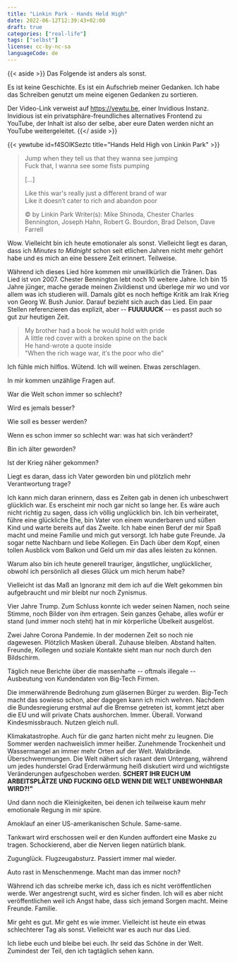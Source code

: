 ```yaml
---
title: "Linkin Park - Hands Held High"
date: 2022-06-12T12:39:43+02:00
draft: true
categories: ["real-life"]
tags: ["selbst"]
license: cc-by-nc-sa
languageCode: de
---
```


{{< aside >}}
Das Folgende ist anders als sonst.

Es ist keine Geschichte. Es ist ein Aufschrieb meiner Gedanken. Ich habe das Schreiben genutzt um meine
eigenen Gedanken zu sortieren.

Der Video-Link verweist auf https://yewtu.be, einer Invidious Instanz. Invidious ist ein
privatsphäre-freundliches alternatives Frontend zu YouTube, der Inhalt ist also der selbe, aber eure
Daten werden nicht an YouTube weitergeleitet.
{{</ aside >}}

{{< yewtube id=f4SOlKSeztc title="Hands Held High von Linkin Park" >}}

> Jump when they tell us that they wanna see jumping  
> Fuck that, I wanna see some fists pumping  
> 
> [...]
> 
> Like this war's really just a different brand of war  
> Like it doesn′t cater to rich and abandon poor
> 
> © by Linkin Park
> Writer(s): Mike Shinoda, Chester Charles Bennington, Joseph Hahn, Robert G. Bourdon, Brad Delson, Dave Farrell

Wow. Vielleicht bin ich heute emotionaler als sonst. Vielleicht liegt es daran, dass ich *Minutes to Midnight*
schon seit etlichen Jahren nicht mehr gehört habe und es mich an eine bessere Zeit erinnert. Teilweise.

Während ich dieses Lied höre kommen mir unwillkürlich die Tränen. Das Lied ist von 2007. Chester Bennington lebt
noch 10 weitere Jahre. Ich bin 15 Jahre jünger, mache gerade meinen Zivildienst und überlege mir wo und vor allem
was ich studieren will. Damals gibt es noch heftige Kritik am Irak Krieg von Georg W. Bush Junior. Darauf bezieht
sich auch das Lied. Ein paar Stellen referenzieren das explizit, aber -- **FUUUUUCK** -- es passt auch so gut zur
heutigen Zeit.

> My brother had a book he would hold with pride  
> A little red cover with a broken spine on the back  
> He hand-wrote a quote inside  
> "When the rich wage war, it′s the poor who die"

Ich fühle mich hilflos. Wütend. Ich will weinen. Etwas zerschlagen.

In mir kommen unzählige Fragen auf.

War die Welt schon immer so schlecht?

Wird es jemals besser?

Wie soll es besser werden?

Wenn es schon immer so schlecht war: was hat sich verändert?

Bin ich älter geworden?

Ist der Krieg näher gekommen?

Liegt es daran, dass ich Vater geworden bin und plötzlich mehr Verantwortung trage?

Ich kann mich daran erinnern, dass es Zeiten gab in denen ich unbeschwert glücklich war. Es erscheint mir noch
gar nicht so lange her. Es wäre auch nicht richtig zu sagen, dass ich völlig unglücklich bin. Ich bin verheiratet,
führe eine glückliche Ehe, bin Vater von einem wunderbaren und süßen Kind und warte bereits auf das Zweite. Ich
habe einen Beruf der mir Spaß macht und meine Familie und mich gut versorgt. Ich habe gute Freunde. Ja sogar
nette Nachbarn und liebe Kollegen. Ein Dach über dem Kopf, einen tollen Ausblick vom Balkon und Geld um mir das
alles leisten zu können.

Warum also bin ich heute generell trauriger, ängstlicher, unglücklicher, obwohl ich persönlich all dieses Glück um
mich herum habe?

Vielleicht ist das Maß an Ignoranz mit dem ich auf die Welt gekommen bin aufgebraucht und mir bleibt nur noch Zynismus.

Vier Jahre Trump. Zum Schluss konnte ich weder seinen Namen, noch seine Stimme, noch Bilder von ihm ertragen. Sein
ganzes Gehabe, alles wofür er stand (und immer noch steht) hat in mir körperliche Übelkeit ausgelöst.

Zwei Jahre Corona Pandemie. In der modernen Zeit so noch nie dagewesen. Plötzlich Masken überall. Zuhause bleiben.
Abstand halten. Freunde, Kollegen und soziale Kontakte sieht man nur noch durch den Bildschirm.

Täglich neue Berichte über die massenhafte -- oftmals illegale -- Ausbeutung von Kundendaten von Big-Tech Firmen.

Die immerwährende Bedrohung zum gläsernen Bürger zu werden. Big-Tech macht das sowieso schon, aber dagegen kann ich mich
wehren. Nachdem die Bundesregierung erstmal auf die Bremse getreten ist, kommt jetzt aber die EU und will private Chats
aushorchen. Immer. Überall. Vorwand Kindesmissbrauch. Nutzen gleich null.

Klimakatastrophe. Auch für die ganz harten nicht mehr zu leugnen. Die Sommer werden nachweislich immer heißer. Zunehmende
Trockenheit und Wassermangel an immer mehr Orten auf der Welt. Waldbrände. Überschwemmungen. Die Welt nähert sich rasant
dem Untergang, während um jedes hunderstel Grad Erderwärmung heiß diskutiert wird und wichtigste Veränderungen aufgeschoben
werden. **SCHERT IHR EUCH UM ARBEITSPLÄTZE UND FUCKING GELD WENN DIE WELT UNBEWOHNBAR WIRD?!"**

Und dann noch die Kleinigkeiten, bei denen ich teilweise kaum mehr emotionale Regung in mir spüre.

Amoklauf an einer US-amerikanischen Schule. Same-same.

Tankwart wird erschossen weil er den Kunden auffordert eine Maske zu tragen. Schockierend, aber die Nerven liegen natürlich blank.

Zugunglück. Flugzeugabsturz. Passiert immer mal wieder.

Auto rast in Menschenmenge. Macht man das immer noch?

Während ich das schreibe merke ich, dass ich es nicht veröffentlichen werde. Wer angestrengt sucht, wird es sicher finden. Ich will
es aber nicht veröffentlichen weil ich Angst habe, dass sich jemand Sorgen macht. Meine Freunde. Familie.

Mir geht es gut. Mir geht es wie immer. Vielleicht ist heute ein etwas schlechterer Tag als sonst. Vielleicht war es auch nur das
Lied.

Ich liebe euch und bleibe bei euch. Ihr seid das Schöne in der Welt. Zumindest der Teil, den ich tagtäglich sehen kann.
